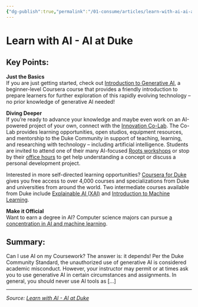 ```yaml
---
{"dg-publish":true,"permalink":"/01-consume/articles/learn-with-ai-ai-at-duke/","title":"Learn with AI - AI at Duke"}
---
```



# Learn with AI - AI at Duke

## Key Points:
**Just the Basics**  
If you are just getting started, check out [Introduction to Generative AI](https://www.coursera.org/learn/intro-gen-ai?utm_source=duke&utm_medium=institutions&utm_campaign=AIwebsite), a beginner-level Coursera course that provides a friendly introduction to prepare learners for further exploration of this rapidly evolving technology – no prior knowledge of generative AI needed!

**Diving Deeper**  
If you’re ready to advance your knowledge and maybe even work on an AI-powered project of your own, connect with the [Innovation Co-Lab](https://colab.duke.edu/). The Co-Lab provides learning opportunities, open studios, equipment resources, and mentorship to the Duke Community in support of teaching, learning, and researching with technology – including artificial intelligence. Students are invited to attend one of their many AI-focused [Roots workshops](https://colab.duke.edu/roots-workshops/) or stop by their [office hours](https://colab.duke.edu/office-hours/) to get help understanding a concept or discuss a personal development project.

Interested in more self-directed learning opportunities? [Coursera for Duke](https://online.duke.edu/coursera-for-duke/) gives you free access to over 4,000 courses and specializations from Duke and universities from around the world. Two intermediate courses available from Duke include [Explainable AI (XAI)](https://www.coursera.org/specializations/explainable-artificial-intelligence-xai?utm_source=duke&utm_medium=institutions&utm_campaign=AIwebsite) and [Introduction to Machine Learning](https://www.coursera.org/learn/machine-learning-duke?utm_source=duke&utm_medium=institutions&utm_campaign=AIwebsite).

**Make it Official**  
Want to earn a degree in AI? Computer science majors can pursue [a concentration in AI and machine learning](https://cs.duke.edu/undergraduate/degrees/BS/concentrations/ai-ml).

## Summary:
Can I use AI on my Coursework? The answer is: it depends! Per the Duke Community Standard, the unauthorized use of generative AI is considered academic misconduct. However, your instructor may permit or at times ask you to use generative AI in certain circumstances and assignments. In general, you should never use AI tools as […]

---

*Source: [Learn with AI - AI at Duke](https://ai.duke.edu/ai-resources/learn-with-ai/)*
